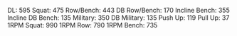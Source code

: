 DL: 595
 Squat: 475
 Row/Bench: 443
 DB Row/Bench: 170
 Incline Bench: 355
 Incline DB Bench: 135
 Military: 350
 DB Military: 135
 Push Up: 119
 Pull Up: 37
 1RPM Squat: 990
 1RPM Row: 790
 1RPM Bench: 735
